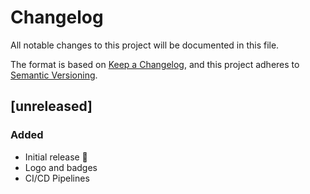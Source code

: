 # Changelog

All notable changes to this project will be documented in this file.

The format is based on [Keep a Changelog](https://keepachangelog.com/en/1.0.0/),
and this project adheres to [Semantic Versioning](https://semver.org/spec/v2.0.0.html).

## [unreleased]

<!-- ## [v1.0.0] -  -->

### Added

- Initial release 🎊
- Logo and badges
- CI/CD Pipelines

<!-- [unreleased]: https://github.com/ful1e5/Bibata-Zebra-Cursor/compare/v1.0.0...main -->
<!-- [v1.0.0]: https://github.com/ful1e5/Bibata-Zebra-Cursor/tree/v1.0.0 -->
